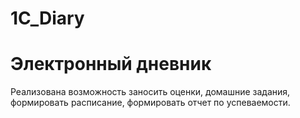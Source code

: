 # 1C_Diary

# Электронный дневник

Реализована возможность заносить оценки, домашние задания, формировать расписание, формировать отчет по успеваемости.
